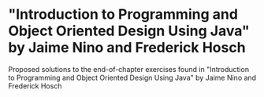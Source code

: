 # "Introduction to Programming and Object Oriented Design Using Java" by Jaime Nino and Frederick Hosch
Proposed solutions to the end-of-chapter exercises found in "Introduction to Programming and Object Oriented Design Using Java" by Jaime Nino and Frederick Hosch
